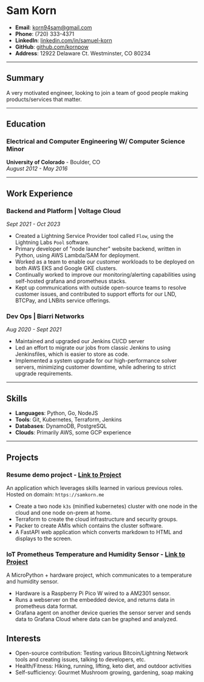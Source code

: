 # Sam Korn

- **Email**: korn94sam@gmail.com
- **Phone**: (720) 333-4371
- **LinkedIn**: [linkedin.com/in/samuel-korn](https://www.linkedin.com/in/samuel-korn/)
- **GitHub**: [github.com/kornpow](https://github.com/kornpow)
- **Address**: 12922 Delaware Ct. Westminster, CO 80234

---

## Summary

A very motivated engineer, looking to join a team of good people making products/services that  matter.

---

## Education

### Electrical and Computer Engineering W/ Computer Science Minor

**University of Colorado** - Boulder, CO  
*August 2012 - May 2016*

---

## Work Experience

### Backend and Platform | **Voltage Cloud**
*Sept 2021 - Oct 2023*

- Created a Lightning Service Provider tool called `Flow`, using the Lightning Labs `Pool` software.
- Primary developer of "node launcher" website backend, written in Python, using AWS Lambda/SAM for deployment.
- Worked as a team to enable our customer workloads to be deployed on both AWS EKS and Google GKE clusters.
- Continually worked to improve our monitoring/alerting capabilities using self-hosted grafana and prometheus stacks.
- Kept up communications with outside open-source teams to resolve customer issues, and contributed to support efforts for our LND, BTCPay, and LNBits service offerings.

### Dev Ops | **Biarri Networks**
*Aug 2020 - Sept 2021*

- Maintained and upgraded our Jenkins CI/CD server
- Led an effort to migrate our jobs from classic Jenkins to using Jenkinsfiles, which is easier to store as code.
- Implemented a system upgrade for our high-performance solver servers, minimizing customer downtime, while adhering to strict upgrade requirements.
---

## Skills

- **Languages**: Python, Go, NodeJS
- **Tools**: Git, Kubernetes, Terraform, Jenkins
- **Databases**: DynamoDB, PostgreSQL
- **Clouds**: Primarily AWS, some GCP experience

---

## Projects

### **Resume demo project** - [Link to Project](https://github.com/kornpow/get-new-job-project)

An application which leverages skills learned in various previous roles. Hosted on domain: `https://samkorn.me`

- Create a two node `k3s` (minified kubernetes) cluster with one node in the cloud and one node on-prem at home.
- Terraform to create the cloud infrastructure and security groups.
- Packer to create AMIs which contains the cluster software.
- A FastAPI web application which converts markdown to HTML and displays to the screen.

### **IoT Prometheus Temperature and Humidity Sensor** - [Link to Project](https://github.com/kornpow/dht20-prometheus)

A MicroPython + hardware project, which communicates to a temperature and humidity sensor.

- Hardware is a Raspberry Pi Pico W wired to a AM2301 sensor.
- Runs a webserver on the embedded device, and returns data in prometheus data format.
- Grafana agent on another device queries the sensor server and sends data to Grafana Cloud where data can be graphed and analyzed.

## Interests

- Open-source contribution: Testing various Bitcoin/Lightning Network tools and creating issues, talking to developers, etc.
- Health/Fitness: Hiking, running, lifting, keto diet, and outdoor activities
- Self-sufficiency: Gourmet Mushroom growing, gardening, soap making

